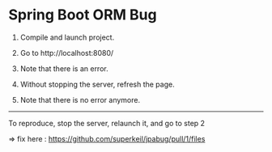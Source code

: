 # Spring Boot ORM Bug

1. Compile and launch project.

2. Go to http://localhost:8080/

3. Note that there is an error.

4. Without stopping the server, refresh the page.

5. Note that there is no error anymore.

----

To reproduce, stop the server, relaunch it, and go to step 2


=> fix here : https://github.com/superkeil/jpabug/pull/1/files
